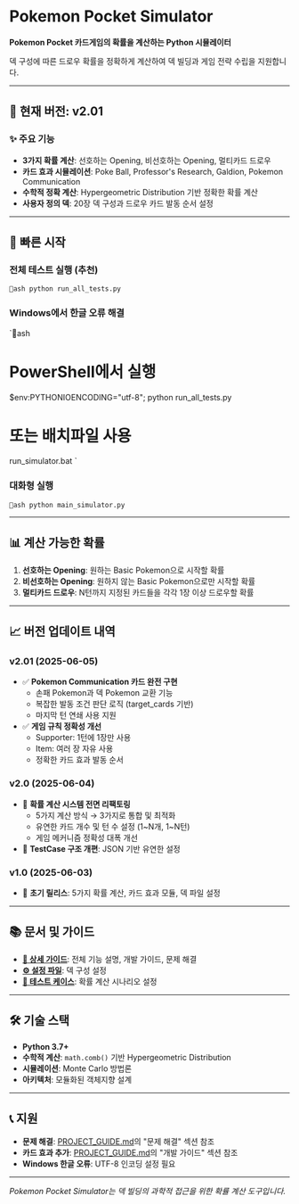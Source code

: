 ﻿# Pokemon Pocket Simulator

**Pokemon Pocket 카드게임의 확률을 계산하는 Python 시뮬레이터**

덱 구성에 따른 드로우 확률을 정확하게 계산하여 덱 빌딩과 게임 전략 수립을 지원합니다.

---

## 🎯 **현재 버전: v2.01**

### ✨ **주요 기능**
- **3가지 확률 계산**: 선호하는 Opening, 비선호하는 Opening, 멀티카드 드로우
- **카드 효과 시뮬레이션**: Poke Ball, Professor's Research, Galdion, Pokemon Communication
- **수학적 정확 계산**: Hypergeometric Distribution 기반 정확한 확률 계산
- **사용자 정의 덱**: 20장 덱 구성과 드로우 카드 발동 순서 설정

---

## 🚀 **빠른 시작**

### **전체 테스트 실행 (추천)**
`ash
python run_all_tests.py
`

### **Windows에서 한글 오류 해결**
`ash
# PowerShell에서 실행
$env:PYTHONIOENCODING="utf-8"; python run_all_tests.py

# 또는 배치파일 사용
run_simulator.bat
`

### **대화형 실행**
`ash
python main_simulator.py
`

---

## 📊 **계산 가능한 확률**

1. **선호하는 Opening**: 원하는 Basic Pokemon으로 시작할 확률
2. **비선호하는 Opening**: 원하지 않는 Basic Pokemon으로만 시작할 확률  
3. **멀티카드 드로우**: N턴까지 지정된 카드들을 각각 1장 이상 드로우할 확률

---

## 📈 **버전 업데이트 내역**

### **v2.01** (2025-06-05)
- ✅ **Pokemon Communication 카드 완전 구현**
  - 손패 Pokemon과 덱 Pokemon 교환 기능
  - 복잡한 발동 조건 판단 로직 (target_cards 기반)
  - 마지막 턴 연쇄 사용 지원
- ✅ **게임 규칙 정확성 개선**
  - Supporter: 1턴에 1장만 사용
  - Item: 여러 장 자유 사용
  - 정확한 카드 효과 발동 순서

### **v2.0** (2025-06-04)
- 🔄 **확률 계산 시스템 전면 리팩토링**
  - 5가지 계산 방식 → 3가지로 통합 및 최적화
  - 유연한 카드 개수 및 턴 수 설정 (1~N개, 1~N턴)
  - 게임 메커니즘 정확성 대폭 개선
- 📝 **TestCase 구조 개편**: JSON 기반 유연한 설정

### **v1.0** (2025-06-03)
- 🎉 **초기 릴리스**: 5가지 확률 계산, 카드 효과 모듈, 덱 파일 설정

---

## 📚 **문서 및 가이드**

- **[📖 상세 가이드](PROJECT_GUIDE.md)**: 전체 기능 설명, 개발 가이드, 문제 해결
- **[⚙️ 설정 파일](DeckList.txt)**: 덱 구성 설정
- **[🧪 테스트 케이스](TestCase.txt)**: 확률 계산 시나리오 설정

---

## 🛠 **기술 스택**

- **Python 3.7+**
- **수학적 계산**: `math.comb()` 기반 Hypergeometric Distribution
- **시뮬레이션**: Monte Carlo 방법론
- **아키텍처**: 모듈화된 객체지향 설계

---

## 📞 **지원**

- **문제 해결**: [PROJECT_GUIDE.md](PROJECT_GUIDE.md)의 "문제 해결" 섹션 참조
- **카드 효과 추가**: [PROJECT_GUIDE.md](PROJECT_GUIDE.md)의 "개발 가이드" 섹션 참조
- **Windows 한글 오류**: UTF-8 인코딩 설정 필요

---

*Pokemon Pocket Simulator는 덱 빌딩의 과학적 접근을 위한 확률 계산 도구입니다.*
